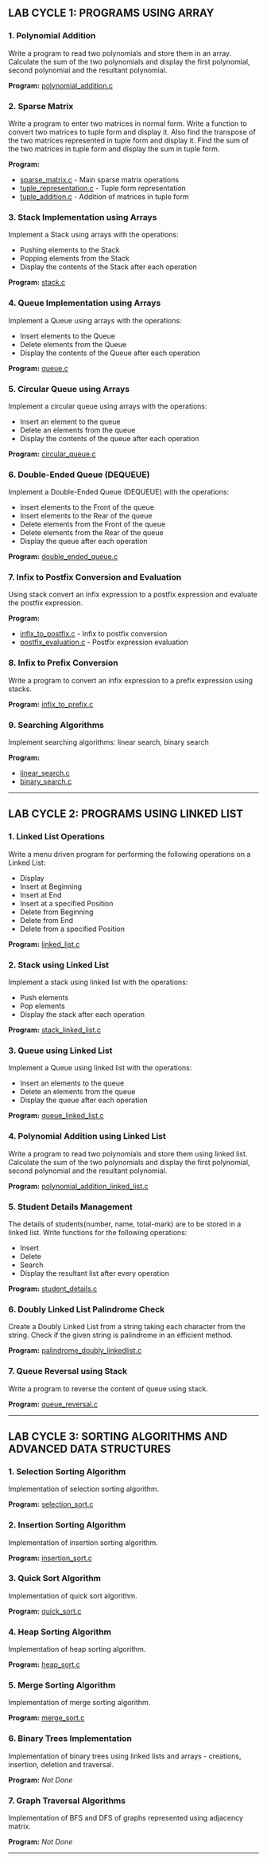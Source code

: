 ## LAB CYCLE 1: PROGRAMS USING ARRAY

### 1. Polynomial Addition
Write a program to read two polynomials and store them in an array. Calculate the sum of the two polynomials and display the first polynomial, second polynomial and the resultant polynomial.

**Program:** [polynomial_addition.c](polynomial_addition.c)

### 2. Sparse Matrix
Write a program to enter two matrices in normal form. Write a function to convert two matrices to tuple form and display it. Also find the transpose of the two matrices represented in tuple form and display it. Find the sum of the two matrices in tuple form and display the sum in tuple form.

**Program:** 
- [sparse_matrix.c](sparse_matrix.c) - Main sparse matrix operations
- [tuple_representation.c](tuple_representation.c) - Tuple form representation
- [tuple_addition.c](tuple_addition.c) - Addition of matrices in tuple form

### 3. Stack Implementation using Arrays
Implement a Stack using arrays with the operations:
- Pushing elements to the Stack
- Popping elements from the Stack
- Display the contents of the Stack after each operation

**Program:** [stack.c](stack.c)

### 4. Queue Implementation using Arrays
Implement a Queue using arrays with the operations:
- Insert elements to the Queue
- Delete elements from the Queue
- Display the contents of the Queue after each operation

**Program:** [queue.c](queue.c)

### 5. Circular Queue using Arrays
Implement a circular queue using arrays with the operations:
- Insert an element to the queue
- Delete an elements from the queue
- Display the contents of the queue after each operation

**Program:** [circular_queue.c](circular_queue.c)

### 6. Double-Ended Queue (DEQUEUE)
Implement a Double-Ended Queue (DEQUEUE) with the operations:
- Insert elements to the Front of the queue
- Insert elements to the Rear of the queue
- Delete elements from the Front of the queue
- Delete elements from the Rear of the queue
- Display the queue after each operation

**Program:** [double_ended_queue.c](double_ended_queue.c)

### 7. Infix to Postfix Conversion and Evaluation
Using stack convert an infix expression to a postfix expression and evaluate the postfix expression.

**Program:** 
- [infix_to_postfix.c](infix_to_postfix.c) - Infix to postfix conversion
- [postfix_evaluation.c](postfix_evaluation.c) - Postfix expression evaluation

### 8. Infix to Prefix Conversion
Write a program to convert an infix expression to a prefix expression using stacks.

**Program:** [infix_to_prefix.c](infix_to_prefix.c)

### 9. Searching Algorithms
Implement searching algorithms: linear search, binary search

**Program:** 
- [linear_search.c](linear_search.c)
- [binary_search.c](binary_search.c)

---

## LAB CYCLE 2: PROGRAMS USING LINKED LIST

### 1. Linked List Operations
Write a menu driven program for performing the following operations on a Linked List:
- Display
- Insert at Beginning
- Insert at End
- Insert at a specified Position
- Delete from Beginning
- Delete from End
- Delete from a specified Position

**Program:** [linked_list.c](linked_list.c)

### 2. Stack using Linked List
Implement a stack using linked list with the operations:
- Push elements
- Pop elements
- Display the stack after each operation

**Program:** [stack_linked_list.c](stack_linked_list.c)

### 3. Queue using Linked List
Implement a Queue using linked list with the operations:
- Insert an elements to the queue
- Delete an elements from the queue
- Display the queue after each operation

**Program:** [queue_linked_list.c](queue_linked_list.c)

### 4. Polynomial Addition using Linked List
Write a program to read two polynomials and store them using linked list. Calculate the sum of the two polynomials and display the first polynomial, second polynomial and the resultant polynomial.

**Program:** [polynomial_addition_linked_list.c](polynomial_addition_linked_list.c)

### 5. Student Details Management
The details of students(number, name, total-mark) are to be stored in a linked list. Write functions for the following operations:
- Insert
- Delete
- Search
- Display the resultant list after every operation

**Program:** [student_details.c](student_details.c)

### 6. Doubly Linked List Palindrome Check
Create a Doubly Linked List from a string taking each character from the string. Check if the given string is palindrome in an efficient method.

**Program:** [palindrome_doubly_linkedlist.c](palindrome_doubly_linkedlist.c)

### 7. Queue Reversal using Stack
Write a program to reverse the content of queue using stack.

**Program:** [queue_reversal.c](queue_reversal.c)

---

## LAB CYCLE 3: SORTING ALGORITHMS AND ADVANCED DATA STRUCTURES

### 1. Selection Sorting Algorithm
Implementation of selection sorting algorithm.

**Program:** [selection_sort.c](selection_sort.c)

### 2. Insertion Sorting Algorithm
Implementation of insertion sorting algorithm.

**Program:** [insertion_sort.c](insertion_sort.c)

### 3. Quick Sort Algorithm
Implementation of quick sort algorithm.

**Program:** [quick_sort.c](quick_sort.c)

### 4. Heap Sorting Algorithm
Implementation of heap sorting algorithm.

**Program:** [heap_sort.c](heap_sort.c)

### 5. Merge Sorting Algorithm
Implementation of merge sorting algorithm.

**Program:** [merge_sort.c](merge_sort.c)

### 6. Binary Trees Implementation
Implementation of binary trees using linked lists and arrays - creations, insertion, deletion and traversal.

**Program:** *Not Done*

### 7. Graph Traversal Algorithms
Implementation of BFS and DFS of graphs represented using adjacency matrix.

**Program:** *Not Done*

---
